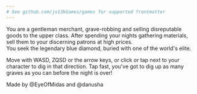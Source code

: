 ```yaml
---
# See github.com/js13kGames/games for supported frontmatter
---
```

You are a gentleman merchant, grave-robbing and selling disreputable goods to the upper class.
After spending your nights gathering materials, sell them to your discerning patrons at high prices.           
You seek the legendary blue diamond, buried with one of the world's elite.

Move with WASD, ZQSD or the arrow keys, or click or tap next to your character to dig in that direction.
Tap fast, you've got to dig up as many graves as you can before the night is over!

Made by @EyeOfMidas and @danusha